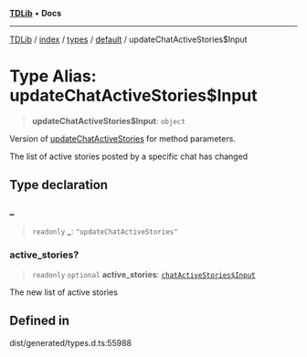 [**TDLib**](../../../../../../README.md) • **Docs**

***

[TDLib](../../../../../../modules.md) / [index](../../../../../README.md) / [types](../../../README.md) / [default](../README.md) / updateChatActiveStories$Input

# Type Alias: updateChatActiveStories$Input

> **updateChatActiveStories$Input**: `object`

Version of [updateChatActiveStories](updateChatActiveStories.md) for method parameters.

The list of active stories posted by a specific chat has changed

## Type declaration

### \_

> `readonly` **\_**: `"updateChatActiveStories"`

### active\_stories?

> `readonly` `optional` **active\_stories**: [`chatActiveStories$Input`](chatActiveStories$Input-1.md)

The new list of active stories

## Defined in

dist/generated/types.d.ts:55988
